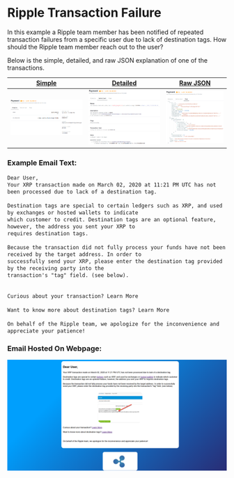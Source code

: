 # Ripple Transaction Failure

In this example a Ripple team member has been notified of repeated transaction failures from a specific user due to lack of destination tags. How should the Ripple team member reach out to the user?

Below is the simple, detailed, and raw JSON explanation of one of the transactions. 

| [Simple](https://livenet.xrpl.org/transactions/F08770B9B3294EA11028261FE3F6D155F4699669697B7BB0C495A4E7B7EDE5DC/simple) | [Detailed](https://livenet.xrpl.org/transactions/F08770B9B3294EA11028261FE3F6D155F4699669697B7BB0C495A4E7B7EDE5DC/detailed) | [Raw JSON](https://livenet.xrpl.org/transactions/F08770B9B3294EA11028261FE3F6D155F4699669697B7BB0C495A4E7B7EDE5DC/raw)|
| ------ | ------ | ------ |
| ![](paySimp.png) | ![](payDetailed.png)  |![](payRaw.png)  |      


### Example Email Text:

```
Dear User,
Your XRP transaction made on March 02, 2020 at 11:21 PM UTC has not been processed due to lack of a destination tag.

Destination tags are special to certain ledgers such as XRP, and used by exchanges or hosted wallets to indicate 
which customer to credit. Destination tags are an optional feature, however, the address you sent your XRP to 
requires destination tags.

Because the transaction did not fully process your funds have not been received by the target address. In order to 
successfully send your XRP, please enter the destination tag provided by the receiving party into the 
transaction's "tag" field. (see below).


Curious about your transaction? Learn More

Want to know more about destination tags? Learn More

On behalf of the Ripple team, we apologize for the inconvenience and appreciate your patience!
```

### Email Hosted On Webpage:
![](RIPPLEPAGE.png)
